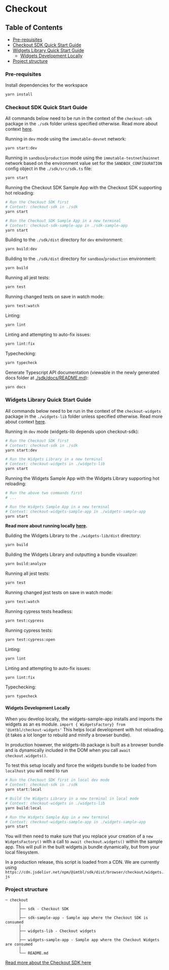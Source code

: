 # Checkout

## Table of Contents

- [Pre-requisites](#pre-requisites)
- [Checkout SDK Quick Start Guide](#checkout-sdk-quick-start-guide)
- [Widgets Library Quick Start Guide](#widgets-library-quick-start-guide)
  - [Widgets Development Locally](#widgets-development-locally)
- [Project structure](#project-structure)

### Pre-requisites

Install dependencies for the workspace

```bash
yarn install
```

### Checkout SDK Quick Start Guide

All commands below need to be run in the context of the `checkout-sdk` package in the `./sdk` folder unless specified otherwise. Read more about context [here](../../../README.md#context).

Running in `dev` mode using the `immutable-devnet` network:

```bash
yarn start:dev
```

Running in `sandbox`/`production` mode using the `immutable-testnet`/`mainnet` network based on the environment value set for the `SANDBOX_CONFIGURATION` config object in the `./sdk/src/sdk.ts` file:

```bash
yarn start
```

Running the Checkout SDK Sample App with the Checkout SDK supporting hot reloading:

```bash
# Run the Checkout SDK first
# Context: checkout-sdk in ./sdk
yarn start

# Run the Checkout SDK Sample App in a new terminal
# Context: checkout-sdk-sample-app in ./sdk-sample-app
yarn start
```

Building to the `./sdk/dist` directory for `dev` environment:

```bash
yarn build:dev
```

Building to the `./sdk/dist` directory for `sandbox`/`production` environment:

```bash
yarn build
```

Running all jest tests:

```bash
yarn test
```

Running changed tests on save in watch mode:

```bash
yarn test:watch
```

Linting:

```bash
yarn lint
```

Linting and attempting to auto-fix issues:

```bash
yarn lint:fix
```

Typechecking:

```bash
yarn typecheck
```

Generate Typescript API documentation (viewable in the newly generated docs folder at [./sdk/docs/README.md](./sdk/docs/README.md)):

```bash
yarn docs
```

### Widgets Library Quick Start Guide

All commands below need to be run in the context of the `checkout-widgets` package in the `./widgets-lib` folder unless specified otherwise. Read more about context [here](../../../README.md#context).

Running in `dev` mode (widgets-lib depends upon checkout-sdk):

```bash
# Run the Checkout SDK first
# Context: checkout-sdk in ./sdk
yarn start:dev

# Run the Widgets Library in a new terminal
# Context: checkout-widgets in ./widgets-lib
yarn start
```

Running the Widgets Sample App with the Widgets Library supporting hot reloading:

```bash
# Run the above two commands first
# ...

# Run the Widgets Sample App in a new terminal
# Context: checkout-widgets-sample-app in ./widgets-sample-app
yarn start
```

**Read more about running locally [here](#widgets-development-locally).**

Building the Widgets Library to the `./widgets-lib/dist` directory:

```bash
yarn build
```

Building the Widgets Library and outputting a bundle visualizer:

```bash
yarn build:analyze
```

Running all jest tests:

```bash
yarn test
```

Running changed jest tests on save in watch mode:

```bash
yarn test:watch
```

Running cypress tests headless:

```bash
yarn test:cypress
```

Running cypress tests:

```bash
yarn test:cypress:open
```

Linting:

```bash
yarn lint
```

Linting and attempting to auto-fix issues:

```bash
yarn lint:fix
```

Typechecking:

```bash
yarn typecheck
```

#### Widgets Development Locally

When you develop locally, the widgets-sample-app installs and imports the widgets as an es module. `import { WidgetsFactory} from '@imtbl/checkout-widgets'` This helps local development with hot reloading. (it takes a lot longer to rebuild and minify a browser bundle).

In production however, the widgets-lib package is built as a browser bundle and is dynamically included in the DOM when you call `await checkout.widgets()`.

To test this setup locally and force the widgets bundle to be loaded from `localhost` you will need to run

```bash
# Run the Checkout SDK first in local dev mode
# Context: checkout-sdk in ./sdk
yarn start:local
```

```bash
# Build the Widgets Library in a new terminal in local mode
# Context: checkout-widgets in ./widgets-lib
yarn build:local
```

```bash
# Run the Widgets Sample App in a new terminal
# Context: checkout-widgets-sample-app in ./widgets-sample-app
yarn start
```

You will then need to make sure that you replace your creation of a `new WidgetsFactory()` with a call to `await checkout.widgets()` within the sample app. This will pull in the built widgets.js bundle dynamically, but from your local filesystem.

In a production release, this script is loaded from a CDN. We are currently using `https://cdn.jsdelivr.net/npm/@imtbl/sdk/dist/browser/checkout/widgets.js`

### Project structure

```
─ checkout
      │
      ├── sdk - Checkout SDK
      │
      ├── sdk-sample-app - Sample app where the Checkout SDK is consumed
      │
      ├── widgets-lib - Checkout widgets
      │
      ├── widgets-sample-app - Sample app where the Checkout Widgets are consumed
      │
      └── README.md
```

[Read more about the Checkout SDK here](../../README.md#checkout)